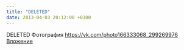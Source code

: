 ```yaml
---
title: "DELETED"
date: 2013-04-03 20:12:00 +0300
---
```


DELETED
Фотография
<a class="vk-attach" href="https://vk.com/photo166333068_299269976">https://vk.com/photo166333068_299269976</a>
<a class="vk-attach" href="https://vk.com/photo166333068_299269976">Вложение</a>
